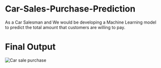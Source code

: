 # Car-Sales-Purchase-Prediction
As a Car Salesman and We would be developing a Machine Learning model to predict the total amount that customers are willing to pay.
# Final Output
![Car sale purchase](https://user-images.githubusercontent.com/46217974/93769996-3f168f80-fc39-11ea-9ac3-50d2cbd6e916.png)
